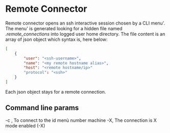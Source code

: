 # Remote Connector
Remote connector opens an ssh interactive session chosen by a CLI menu'.
The menu' is generated looking for a hidden file named *.remote_connections* into logged user home directory.
The file content is an array of json object which syntax is, here below:
```json
[
    {
        "user": "<ssh-username>",
        "name": "<my remote hostname alias>",
        "host": "<remote hostname/ip>"
        "protocol": "<ssh>"
    }
]
```

Each json object stays for a remote connection.

## Command line params

-c <id>, To connect to the id menù number machine
-X, The connection is X mode enabled (-X)
